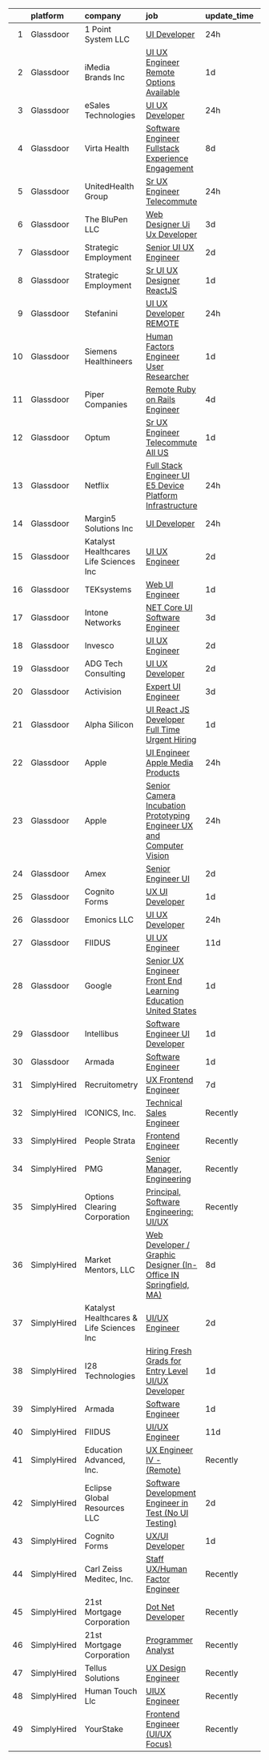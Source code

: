 

|    | platform    | company                                  | job                                                                                                                                                                                                                                                                                                                                                                                                                                                                                                                                                                                                                                                                                                                                                                                                                                                                                                                                                                                                                                                                                                                                                                                                                                                                                                                                                     | update_time   | location          |
|---:|:------------|:-----------------------------------------|:--------------------------------------------------------------------------------------------------------------------------------------------------------------------------------------------------------------------------------------------------------------------------------------------------------------------------------------------------------------------------------------------------------------------------------------------------------------------------------------------------------------------------------------------------------------------------------------------------------------------------------------------------------------------------------------------------------------------------------------------------------------------------------------------------------------------------------------------------------------------------------------------------------------------------------------------------------------------------------------------------------------------------------------------------------------------------------------------------------------------------------------------------------------------------------------------------------------------------------------------------------------------------------------------------------------------------------------------------------|:--------------|:------------------|
|  1 | Glassdoor   | 1 Point System LLC                       | [UI Developer](https://www.glassdoor.com/partner/jobListing.htm?pos=125&ao=1136043&s=58&guid=0000018326316a8793bc396050a7c301&src=GD_JOB_AD&t=SR&vt=w&ea=1&cs=1_f15b7d9f&cb=1662793116622&jobListingId=1008129075203&jrtk=3-0-1gcj32qlthaq2801-1gcj32qm7grhs800-768bef803b251394-)                                                                                                                                                                                                                                                                                                                                                                                                                                                                                                                                                                                                                                                                                                                                                                                                                                                                                                                                                                                                                                                                      | 24h           | Remote            |
|  2 | Glassdoor   | iMedia Brands  Inc                       | [UI UX Engineer  Remote Options Available ](https://www.glassdoor.com/partner/jobListing.htm?pos=105&ao=1110586&s=58&guid=0000018326316a8793bc396050a7c301&src=GD_JOB_AD&t=SR&vt=w&ea=1&cs=1_fb958401&cb=1662793116620&jobListingId=1008126806840&cpc=1CBFC3E34E2A31FF&jrtk=3-0-1gcj32qlthaq2801-1gcj32qm7grhs800-29ea8a0087b321c1--6NYlbfkN0BBtK8atiSzL1_OKElHOuhC6kZo36AFbA3XBAiBAoXlGMJ-vEY8E62v1FXcS82AH4q20mWkNID3WJ9iddHCZOb5rr_llheV8YFrPG6O8GUjuQLfKP8rXtlo5_jSBRBW3NK7adJZs3JDCrD9HS7blIdZXPAPJSLII1oF96vQ15iiZBe41vBbuPTCEzOzWNyaDczh-PEAHllMes6wzRua8o2QInAO1N9q0NLrPGWB-qbqNNNVNknzrVAnLqaV71YKWwH-sdSbIaQEHX_5DGt_ZJjGOgBZlLNHEV8RpuG40SA3H4PDMSNSTUvlF-eTW4FearT1uL8aZWBpMXIilgtAE0N_KLVKu1H7RVJkpRqQlLLX2zSJfMBLcevupo-uBL_ocZfrtErZMZWuKzpn96doB0WSlgeflHq8GuzpILOtsQASWbkjJE_fXp7NQAUdJ3-R2zVKTeCj1IgVDbbInrabbbrL_FP0prE0290KO1_a_-4z0xFu4YWgq6ttOOzQfeCXmHM%3D)                                                                                                                                                                                                                                                                                                                                                                                                                                                                      | 1d            | Remote            |
|  3 | Glassdoor   | eSales Technologies                      | [UI   UX Developer](https://www.glassdoor.com/partner/jobListing.htm?pos=124&ao=1136043&s=58&guid=0000018326316a8793bc396050a7c301&src=GD_JOB_AD&t=SR&vt=w&cs=1_e363b108&cb=1662793116622&jobListingId=1008130442742&jrtk=3-0-1gcj32qlthaq2801-1gcj32qm7grhs800-ac654aca23cbaef2-)                                                                                                                                                                                                                                                                                                                                                                                                                                                                                                                                                                                                                                                                                                                                                                                                                                                                                                                                                                                                                                                                      | 24h           | West Babylon, NY  |
|  4 | Glassdoor   | Virta Health                             | [Software Engineer  Fullstack   Experience   Engagement](https://www.glassdoor.com/partner/jobListing.htm?pos=103&ao=1110586&s=58&guid=0000018326316a8793bc396050a7c301&src=GD_JOB_AD&t=SR&vt=w&cs=1_f6f2bf65&cb=1662793116619&jobListingId=1008109226866&cpc=6BF42D0955AE9A34&jrtk=3-0-1gcj32qlthaq2801-1gcj32qm7grhs800-bbca054146f71f57--6NYlbfkN0AfRf_P-ca05LPdwl18rGIzUr6AHy1uTjbsV8Zoyst9jkXp3tWimqtiGkfeaDSZ-UuzylNbT2IARGILYjg5N-Ph6KUjNmYIUpjq_ovA0VlhEPfj6sCQx455yzRDr604WwGjNGc3GYdepm1XxbEodze4DOTSFHX1L9tPMfVaDhVXIJmV647iuWq2uxDqdfzhuk2BMP2KDG7WWvHFBfJOL89FBJ0H8rwsNqf2on6um_SW86y82bOMSSOLqC0ZZsrzRzvgujgi8nfw2yDDYPhmHDyOrM3LMby7RewkYXlRewy6Y2HKfqI79PJUq8h85Z5RrM9eAJgekR0QUPWDE4szNpoHg7WSGCKHOLC0jC5RBonDtCcv_zB3yv7lfEM3sioiSNnqmwTIrG7oLIpCzmzBAv4cONHMuy4891rVJ9A-AAJ52b3ZY6VBh4FctwXk3e5YHAl6f04lwnoiL6wcQEAVx4mkF-sHbOSnFuYNPoJ0GJWc8ZawxIAkLDxVLDAy0NR4ebEHcfVQfFXm25GVmW2HpFYdLDzcwL4BpjcjUOujQKTt8AecMenfsbM33VEn8Fo3phxwMQvInmZqFAZtHUfYH1Nx8441MQOw3aLZe1j-PXQEd5tKyGm4kAyt8qJtCQiqgZM5-d5U81xOQYLF93Vt90qC2gyQpeBFcLAW4W6rwVPo1b4mbqP-4hMRLuCNsEdmT6UrAm6YdRcV7nHk4LqzRq4whcowUGr7xZTV4V0A3jlKn5VPfD4kAbWgjsUTu4posQXxlLYZTT270sRGlT_MRhVlaVznUc_lbnYHnXsU1EdDuHp_IfYui7Orjh9RWDQIhueQGAorIXMG5RjKiY8e-lh0vg8tXjpArS8H0ICohtzA5mn3hxyaO4G1)                                                                            | 8d            | Remote            |
|  5 | Glassdoor   | UnitedHealth Group                       | [Sr  UX Engineer   Telecommute](https://www.glassdoor.com/partner/jobListing.htm?pos=106&ao=1110586&s=58&guid=0000018326316a8793bc396050a7c301&src=GD_JOB_AD&t=SR&vt=w&cs=1_ad23b9ee&cb=1662793116620&jobListingId=1008129970368&cpc=5EFBB0462F9C6B7A&jrtk=3-0-1gcj32qlthaq2801-1gcj32qm7grhs800-e4ea2c49b686b3e0--6NYlbfkN0C8O9VKdOj_1Zh75e9_CvYhSsWVxS1Pvi5WUWhsf4w7FIc3O6B0uG3ldAQAeoX1gooNFUW64pBL-JdcUd8TNjsabeAZGzutdpSlcAVnZA7FH1vy-Gg66SNedcMn_UdOeuo78QiTUTbtnJ1udm86XnbSbq5Oveo_kXQuE4U2aGVeVQBGNTuLE6yZCRTswokFCqpTE2IVku_I-p02BxErVsTKT85vRqvn5iPVRvO9rHNc9eYOxHunLlYQTScLnkl5LuYcqaEb_1QEVNanJy_Nd41te6GiMx3gCNhHyafIU3S9CjExIPBpFlml6BY2E4KkktMKywAqAWtwmJXr6jC-ZcJ7IuN2C7446zmvTGbQ7WWfNBlbbdIeOTrkqqITqIaQc5lsw7ApUsYkn-qmBaJq83VI3KTeKc1SyP99gEBl8T75-D7uKZXq8-hXrNbh0Z7157iPt_wxBqifFQ%3D%3D)                                                                                                                                                                                                                                                                                                                                                                                                                                                                                                                                         | 24h           | Little Rock, AR   |
|  6 | Glassdoor   | The BluPen  LLC                          | [Web Designer   Ui Ux Developer](https://www.glassdoor.com/partner/jobListing.htm?pos=119&ao=1136043&s=58&guid=0000018326316a8793bc396050a7c301&src=GD_JOB_AD&t=SR&vt=w&ea=1&cs=1_5187137f&cb=1662793116621&jobListingId=1008120977864&jrtk=3-0-1gcj32qlthaq2801-1gcj32qm7grhs800-f5867d23896ef6b4-)                                                                                                                                                                                                                                                                                                                                                                                                                                                                                                                                                                                                                                                                                                                                                                                                                                                                                                                                                                                                                                                    | 3d            | Los Angeles, CA   |
|  7 | Glassdoor   | Strategic Employment                     | [Senior UI UX Engineer](https://www.glassdoor.com/partner/jobListing.htm?pos=101&ao=1110586&s=58&guid=0000018326316a8793bc396050a7c301&src=GD_JOB_AD&t=SR&vt=w&ea=1&cs=1_93eb9122&cb=1662793116619&jobListingId=1008124306447&cpc=9FFE37255B2C047E&jrtk=3-0-1gcj32qlthaq2801-1gcj32qm7grhs800-af47989b4d68f559--6NYlbfkN0B-fTUegnOdPWDV05CiIhIi2qlOzw6WOcAKK9Y9LqNfmkdqQGIHGuk22dJTa4a7o2bCFvgCz-a59twyHTY7skW5Pmkq1B-rLldXM9LIZVErflXC8fnfAp3oVcPUg_1-TYZIvAdhuA-aRU82GInxZuJwjpYiyFkp98HOcGuvHRA-2IRRNe64Ls8vJDTFIyfRLePtiTVRd6aHAs-PPCpP3M6JMUq3tQYIcuCBFSZyllTp530GxSh7640-jOReGCHRmGQBs0HkwPJje2MEIwbx60YCtMSqBUjB_5JY1bb_S2AP8S3bzbAQjlxxZemhliabB6IHkB2oBM--yd2JO-hZE5jAb93-zjcoEAa0xALTXd5y_xi1ClBPXcEMtod06hDzzkrM4w3SpsbQWKBPjc871-4bvuDu8WrNnj7ZGerCRpOUbebsSfIeLqvACPMRo4KwhBaACnzCzhw2KN6BjiylUwvRhJdsvZThe_2grCyRM0pTtfRVXBe8Lm__fneHNxc66IcEv2O_TkNiFrTgvGc9ipMM4LiA-hjByaBHs655GgcZ8aoByO8WCb9a6AwIpsxopAGsyGm0nm6jfQ%3D%3D)                                                                                                                                                                                                                                                                                                                                                                                                            | 2d            | Remote            |
|  8 | Glassdoor   | Strategic Employment                     | [Sr  UI UX Designer  ReactJS ](https://www.glassdoor.com/partner/jobListing.htm?pos=104&ao=1110586&s=58&guid=0000018326316a8793bc396050a7c301&src=GD_JOB_AD&t=SR&vt=w&ea=1&cs=1_9be36c49&cb=1662793116620&jobListingId=1008127201025&cpc=03F67E1B243A1AE3&jrtk=3-0-1gcj32qlthaq2801-1gcj32qm7grhs800-10e7346e5594589d--6NYlbfkN0AEgitr2lGK9-2Owk_bCXKkX9ldcvmrRzAzunryDtq0mgDhLVKVGwIDjzzzoVm5zY2akHQKg0eyoOGLoJYK8fVCB6jso4MEarQmmbx_Elax6A0T7qxnodN5M4Z3ek9LV9lx3pQUxqaX5c5MEy0I6X-ied1_QyqGEshe1rZ06FkEM4sRszpcXbcOqOguZ0RtIX-7D2nkCDCXnElOWeo6WZV9C_kFe00oEJF022yw-MCdIHlNb3RkAARC3pr3CMgiBByzSEsM-wSNjsNQdIpKM6b_inBMRsNy0yUfhlbVp19P_7NQ_B1m4hbSeRmSpJk_v3sFGKDW-xziMAn5mHhcravD0y4vCN-7Tim9073ZZuJ-zlhCauNZRo53RufZKm46TFgAllTIhGQlCa_MGWvuR6IjXzM65GRvyVHFfniv4dvyVXhmWppMjiWYMM4hJuh86HANI2fl98AsY8Qhx7umy1LiKnpgRx1FQE9O38p5h2F6ErYsApNr9PNS3goUUZ2R4vIXSv-y9T_m5qSM00NFfYEnBsOA_Qiy_OrqsLttEn7braVY4gvq2GEzp-Q7hXpX7wIM5hPOffJAkg%3D%3D)                                                                                                                                                                                                                                                                                                                                                                                                     | 1d            | Remote            |
|  9 | Glassdoor   | Stefanini                                | [UI UX Developer REMOTE](https://www.glassdoor.com/partner/jobListing.htm?pos=121&ao=1136043&s=58&guid=0000018326316a8793bc396050a7c301&src=GD_JOB_AD&t=SR&vt=w&ea=1&cs=1_923af836&cb=1662793116621&jobListingId=1008129156677&jrtk=3-0-1gcj32qlthaq2801-1gcj32qm7grhs800-684a718b478c0048-)                                                                                                                                                                                                                                                                                                                                                                                                                                                                                                                                                                                                                                                                                                                                                                                                                                                                                                                                                                                                                                                            | 24h           | Remote            |
| 10 | Glassdoor   | Siemens Healthineers                     | [Human Factors Engineer   User Researcher](https://www.glassdoor.com/partner/jobListing.htm?pos=114&ao=1136043&s=58&guid=0000018326316a8793bc396050a7c301&src=GD_JOB_AD&t=SR&vt=w&cs=1_068bbbae&cb=1662793116621&jobListingId=1008127815554&jrtk=3-0-1gcj32qlthaq2801-1gcj32qm7grhs800-c13351d699f33075-)                                                                                                                                                                                                                                                                                                                                                                                                                                                                                                                                                                                                                                                                                                                                                                                                                                                                                                                                                                                                                                               | 1d            | Princeton, NJ     |
| 11 | Glassdoor   | Piper Companies                          | [Remote Ruby on Rails Engineer](https://www.glassdoor.com/partner/jobListing.htm?pos=127&ao=1136043&s=58&guid=0000018326316a8793bc396050a7c301&src=GD_JOB_AD&t=SR&vt=w&cs=1_044911aa&cb=1662793116622&jobListingId=1008119375295&jrtk=3-0-1gcj32qlthaq2801-1gcj32qm7grhs800-2bf6b095e2fb9016-)                                                                                                                                                                                                                                                                                                                                                                                                                                                                                                                                                                                                                                                                                                                                                                                                                                                                                                                                                                                                                                                          | 4d            | Remote            |
| 12 | Glassdoor   | Optum                                    | [Sr UX Engineer   Telecommute   All US](https://www.glassdoor.com/partner/jobListing.htm?pos=116&ao=1136043&s=58&guid=0000018326316a8793bc396050a7c301&src=GD_JOB_AD&t=SR&vt=w&cs=1_322c6676&cb=1662793116621&jobListingId=1008125130200&jrtk=3-0-1gcj32qlthaq2801-1gcj32qm7grhs800-3e3000c20826fb43-)                                                                                                                                                                                                                                                                                                                                                                                                                                                                                                                                                                                                                                                                                                                                                                                                                                                                                                                                                                                                                                                  | 1d            | Saint Paul, MN    |
| 13 | Glassdoor   | Netflix                                  | [Full Stack Engineer   UI    E5    Device Platform Infrastructure](https://www.glassdoor.com/partner/jobListing.htm?pos=123&ao=1136043&s=58&guid=0000018326316a8793bc396050a7c301&src=GD_JOB_AD&t=SR&vt=w&cs=1_f58b7fe0&cb=1662793116622&jobListingId=1008129809738&jrtk=3-0-1gcj32qlthaq2801-1gcj32qm7grhs800-1ddb244f5676d388-)                                                                                                                                                                                                                                                                                                                                                                                                                                                                                                                                                                                                                                                                                                                                                                                                                                                                                                                                                                                                                       | 24h           | Los Gatos, CA     |
| 14 | Glassdoor   | Margin5 Solutions Inc                    | [UI Developer](https://www.glassdoor.com/partner/jobListing.htm?pos=122&ao=1136043&s=58&guid=0000018326316a8793bc396050a7c301&src=GD_JOB_AD&t=SR&vt=w&ea=1&cs=1_3e24fdda&cb=1662793116622&jobListingId=1008129595559&jrtk=3-0-1gcj32qlthaq2801-1gcj32qm7grhs800-0e7451461d14ca3d-)                                                                                                                                                                                                                                                                                                                                                                                                                                                                                                                                                                                                                                                                                                                                                                                                                                                                                                                                                                                                                                                                      | 24h           | Remote            |
| 15 | Glassdoor   | Katalyst Healthcares   Life Sciences Inc | [UI UX Engineer](https://www.glassdoor.com/partner/jobListing.htm?pos=113&ao=1136043&s=58&guid=0000018326316a8793bc396050a7c301&src=GD_JOB_AD&t=SR&vt=w&ea=1&cs=1_450beefb&cb=1662793116621&jobListingId=1008122907432&jrtk=3-0-1gcj32qlthaq2801-1gcj32qm7grhs800-97ea981fd9ac6991-)                                                                                                                                                                                                                                                                                                                                                                                                                                                                                                                                                                                                                                                                                                                                                                                                                                                                                                                                                                                                                                                                    | 2d            | Lake Forest, CA   |
| 16 | Glassdoor   | TEKsystems                               | [Web UI Engineer](https://www.glassdoor.com/partner/jobListing.htm?pos=108&ao=1110586&s=58&guid=0000018326316a8793bc396050a7c301&src=GD_JOB_AD&t=SR&vt=w&cs=1_23af3c50&cb=1662793116620&jobListingId=1008128118466&cpc=8795CF9063CD573D&jrtk=3-0-1gcj32qlthaq2801-1gcj32qm7grhs800-69407e4a9b307493--6NYlbfkN0AuKz8EBO1xHDEL7V2YF9xF3dC_I9B9i-Zw2Jh8clPMK3KTieKealHQySFBD4L6FvPLUKsshG3upulDULgJBUn2_zA-P5Rky5DMibtvRLP-UyqAnZd-c94bBLyd3M77LwwD53hoNUk456pcNwVKotdMZfnUlgNE0JmWKwjzSlmJvr5PBRd3VmBMMkUneW5GzILHqTLBQl0AQxM7uCUqy0ZSPoRziIn49a9ce0qpEPTEWHlLdhAXCuzW9R7rsYzXGurBR3Gu--ShdKwIL_uNqY9o1s-_hYIM-vryu2WZ8CQouzco_faj5RVWuQgHYlu3fJ2uxPoTuwqo4B_StuNrgHWYUALQTwYb-sjgh9kWbutmoDIocjA62f9utWuyPz1CRs3R87be9wZMgQM2i0CdE8SRnAdPQnPA8JWYZH56LZmNcuIortn3UlLwA1suhqZ1SJy4caR57obb-y42ird9V6kx2_exDsKj9-OVB7fhrtFeQl6HN4vh6RKy9qOEBXkUtYqQgBPNCvkeF3MULMbf5iuUH9eupM9zm_pvUZQ0wdb6DsAw9VBPPKmMbC8lMlW0PX8iNaysABbPnuM0XfDazK2mLwMJFhNrb5Cqb6k5zcYLWth7yPDmgpg9y_yIJHgoIUusPfKgT9yoNgOmAt-z1jst7dcw0JM5avTyxqUVxKuIWGckuwaV_fNR_AdHdBOhKyY6aSzKV4x37GeiOREZKLQEN2g0DbV2M3YDegJAAPFtpiwumjk2KUeVQdZe_VzpQqDNbEOfhH6l2Vj9m-5SXKyA7hk7us2esK7T9k3INFeAnQCdntkwxmhhohXPAXFlpJ6PejL-Z9KQO0H2N06CyP2j7IRwaTolw1OOEhdCzhN0aWxAtVxmZjP5pK8ibr8MZaSzRPYlgofBOW6HG74qnQJTWbYUSyLULD4%3D)                                                                     | 1d            | Columbus, OH      |
| 17 | Glassdoor   | Intone Networks                          | [ NET Core UI Software Engineer](https://www.glassdoor.com/partner/jobListing.htm?pos=115&ao=1136043&s=58&guid=0000018326316a8793bc396050a7c301&src=GD_JOB_AD&t=SR&vt=w&cs=1_d4449c86&cb=1662793116621&jobListingId=1008121626253&jrtk=3-0-1gcj32qlthaq2801-1gcj32qm7grhs800-34ab51705471400f-)                                                                                                                                                                                                                                                                                                                                                                                                                                                                                                                                                                                                                                                                                                                                                                                                                                                                                                                                                                                                                                                         | 3d            | Remote            |
| 18 | Glassdoor   | Invesco                                  | [UI UX Engineer](https://www.glassdoor.com/partner/jobListing.htm?pos=109&ao=1136043&s=58&guid=0000018326316a8793bc396050a7c301&src=GD_JOB_AD&t=SR&vt=w&cs=1_15e8c5a2&cb=1662793116620&jobListingId=1008122772000&jrtk=3-0-1gcj32qlthaq2801-1gcj32qm7grhs800-64a02e389d5a1323-)                                                                                                                                                                                                                                                                                                                                                                                                                                                                                                                                                                                                                                                                                                                                                                                                                                                                                                                                                                                                                                                                         | 2d            | Boston, MA        |
| 19 | Glassdoor   | ADG Tech Consulting                      | [UI UX Developer](https://www.glassdoor.com/partner/jobListing.htm?pos=118&ao=1136043&s=58&guid=0000018326316a8793bc396050a7c301&src=GD_JOB_AD&t=SR&vt=w&ea=1&cs=1_82dd3ece&cb=1662793116621&jobListingId=1008123459882&jrtk=3-0-1gcj32qlthaq2801-1gcj32qm7grhs800-0cf983c472109c0b-)                                                                                                                                                                                                                                                                                                                                                                                                                                                                                                                                                                                                                                                                                                                                                                                                                                                                                                                                                                                                                                                                   | 2d            | Remote            |
| 20 | Glassdoor   | Activision                               | [Expert UI Engineer](https://www.glassdoor.com/partner/jobListing.htm?pos=120&ao=1136043&s=58&guid=0000018326316a8793bc396050a7c301&src=GD_JOB_AD&t=SR&vt=w&cs=1_81e94e36&cb=1662793116621&jobListingId=1008121282318&jrtk=3-0-1gcj32qlthaq2801-1gcj32qm7grhs800-80a286740e497678-)                                                                                                                                                                                                                                                                                                                                                                                                                                                                                                                                                                                                                                                                                                                                                                                                                                                                                                                                                                                                                                                                     | 3d            | Austin, TX        |
| 21 | Glassdoor   | Alpha Silicon                            | [UI React JS Developer Full Time    Urgent Hiring](https://www.glassdoor.com/partner/jobListing.htm?pos=126&ao=1136043&s=58&guid=0000018326316a8793bc396050a7c301&src=GD_JOB_AD&t=SR&vt=w&ea=1&cs=1_90da7147&cb=1662793116622&jobListingId=1008126131298&jrtk=3-0-1gcj32qlthaq2801-1gcj32qm7grhs800-e3dd3a7ad7593bb4-)                                                                                                                                                                                                                                                                                                                                                                                                                                                                                                                                                                                                                                                                                                                                                                                                                                                                                                                                                                                                                                  | 1d            | Remote            |
| 22 | Glassdoor   | Apple                                    | [UI Engineer  Apple Media Products](https://www.glassdoor.com/partner/jobListing.htm?pos=107&ao=1110586&s=58&guid=0000018326316a8793bc396050a7c301&src=GD_JOB_AD&t=SR&vt=w&cs=1_35305c5a&cb=1662793116620&jobListingId=1008129618849&cpc=47CFDC01B3F81FAC&jrtk=3-0-1gcj32qlthaq2801-1gcj32qm7grhs800-a4a172bfb105be7a--6NYlbfkN0BvKrLyj5gPmtZO9T8euul8TCxuuKNOtzRJOomxnwSEodTz2Bc-sPZlC5mDe-NOaJhJDa9csQ8NX2PqNsz9FLxAH0qpE_4XRnPjJZWwIfoJ63yaU4Iz7jOlje-WB0kVBuDa8KtE5MrTC75MtB3SMZ-JEOXE_XYKOYBjKUfuHomsN6_rwI4GZa0CHGm2OvhLOHMCAP2c-dRWllB2rHdfdVQ9d9v1Dwalqz2dsVtI7KdWre9dfvPZXXBJhV2IgqLI1TtYyLmZzklVlRiFveeruTcwnQ12xR2fmKOBtuA6chzSijJkI7KAk4FK4fQIsqBhjCNgQj8_TFHNh6SDg0mj1QeyDges3LddQRoVqPB-v_C0kdooy-cmF72BXuzrHBrD9wcPWCiCQ8_yZblDUPzl_TjjWnJMa1IH-vvlhFTAL1kZs_jwFDZZvUNf2j6za1BYeF1-jrgSFsoFR3grd_F982kPMsa88c2kR7Lk0wFcMM4WCMdJ1WNNBnejQwtfINqRw1btzTH83FFCnArrPQnSKXmxE-bAXDCfhlyUiskvtWJHYplLqQPgZr-l9OE2NekCJDCtrQrG2qfzqmkmDW63u9Y9PtMrgqT77BuJcg0x9u2tGnX1V_oyaljse6-YAeno2skDomEnwXHSPkDSn1SZc6CS5ivPN8-RZpQdxxnh_Xux6ZbteTPaJs_5ylTlekGCJRbJmG3WovOA3ss_y2NG94Vv1YvNqtVEYGn4bNzDKzNC9R_pJzJborDRWjO28hZNZbpXdEuhXeLSU0W-0CZFpM1m2VXEaCV9e4OqagQrZ7n9gz3tYjip8quz1ZD9l7HVoeDBm-xyGsTtnMwK4--RCX57QFJpgbHpQTFIwOaSHg89oQJukkX2yunV9ISs7qw6N9bv_bRaBOLKPDm9RrLqhs2YWZZLBlkC81ruV4zrnGmhbyEYzlilaEBpHW8T06pzbGaGE5xVdoCIPgMq_E2vGDNI) | 24h           | San Diego, CA     |
| 23 | Glassdoor   | Apple                                    | [Senior Camera Incubation Prototyping Engineer  UX and Computer Vision ](https://www.glassdoor.com/partner/jobListing.htm?pos=110&ao=1136043&s=58&guid=0000018326316a8793bc396050a7c301&src=GD_JOB_AD&t=SR&vt=w&cs=1_e6b9b397&cb=1662793116620&jobListingId=1008129304344&jrtk=3-0-1gcj32qlthaq2801-1gcj32qm7grhs800-fc2221a7cb067467-)                                                                                                                                                                                                                                                                                                                                                                                                                                                                                                                                                                                                                                                                                                                                                                                                                                                                                                                                                                                                                 | 24h           | Cupertino, CA     |
| 24 | Glassdoor   | Amex                                     | [Senior Engineer   UI](https://www.glassdoor.com/partner/jobListing.htm?pos=128&ao=1136043&s=58&guid=0000018326316a8793bc396050a7c301&src=GD_JOB_AD&t=SR&vt=w&cs=1_4c37b81f&cb=1662793116622&jobListingId=1008122808844&jrtk=3-0-1gcj32qlthaq2801-1gcj32qm7grhs800-88b364af8ea4c611-)                                                                                                                                                                                                                                                                                                                                                                                                                                                                                                                                                                                                                                                                                                                                                                                                                                                                                                                                                                                                                                                                   | 2d            | Phoenix, AZ       |
| 25 | Glassdoor   | Cognito Forms                            | [UX UI Developer](https://www.glassdoor.com/partner/jobListing.htm?pos=112&ao=1136043&s=58&guid=0000018326316a8793bc396050a7c301&src=GD_JOB_AD&t=SR&vt=w&ea=1&cs=1_70e81903&cb=1662793116620&jobListingId=1008126593128&jrtk=3-0-1gcj32qlthaq2801-1gcj32qm7grhs800-e569c7e9e990bf04-)                                                                                                                                                                                                                                                                                                                                                                                                                                                                                                                                                                                                                                                                                                                                                                                                                                                                                                                                                                                                                                                                   | 1d            | Remote            |
| 26 | Glassdoor   | Emonics LLC                              | [UI UX Developer](https://www.glassdoor.com/partner/jobListing.htm?pos=129&ao=1136043&s=58&guid=0000018326316a8793bc396050a7c301&src=GD_JOB_AD&t=SR&vt=w&ea=1&cs=1_14b5b553&cb=1662793116622&jobListingId=1008129769220&jrtk=3-0-1gcj32qlthaq2801-1gcj32qm7grhs800-b6fbe6bd4c9d950e-)                                                                                                                                                                                                                                                                                                                                                                                                                                                                                                                                                                                                                                                                                                                                                                                                                                                                                                                                                                                                                                                                   | 24h           | Remote            |
| 27 | Glassdoor   | FIIDUS                                   | [UI UX Engineer](https://www.glassdoor.com/partner/jobListing.htm?pos=117&ao=1136043&s=58&guid=0000018326316a8793bc396050a7c301&src=GD_JOB_AD&t=SR&vt=w&ea=1&cs=1_7c3f0f95&cb=1662793116621&jobListingId=1008101025502&jrtk=3-0-1gcj32qlthaq2801-1gcj32qm7grhs800-bcb60bfe6a6bc759-)                                                                                                                                                                                                                                                                                                                                                                                                                                                                                                                                                                                                                                                                                                                                                                                                                                                                                                                                                                                                                                                                    | 11d           | Remote            |
| 28 | Glassdoor   | Google                                   | [Senior UX Engineer  Front End  Learning   Education   United States](https://www.glassdoor.com/partner/jobListing.htm?pos=111&ao=1136043&s=58&guid=0000018326316a8793bc396050a7c301&src=GD_JOB_AD&t=SR&vt=w&cs=1_9e312e59&cb=1662793116620&jobListingId=1008126692163&jrtk=3-0-1gcj32qlthaq2801-1gcj32qm7grhs800-92c5ebe9dfc5e5a5-)                                                                                                                                                                                                                                                                                                                                                                                                                                                                                                                                                                                                                                                                                                                                                                                                                                                                                                                                                                                                                    | 1d            | Mountain View, CA |
| 29 | Glassdoor   | Intellibus                               | [Software Engineer   UI Developer](https://www.glassdoor.com/partner/jobListing.htm?pos=130&ao=1136043&s=58&guid=0000018326316a8793bc396050a7c301&src=GD_JOB_AD&t=SR&vt=w&ea=1&cs=1_f54eb97b&cb=1662793116622&jobListingId=1008127231966&jrtk=3-0-1gcj32qlthaq2801-1gcj32qm7grhs800-7f0e07cb46f8cc11-)                                                                                                                                                                                                                                                                                                                                                                                                                                                                                                                                                                                                                                                                                                                                                                                                                                                                                                                                                                                                                                                  | 1d            | New York, NY      |
| 30 | Glassdoor   | Armada                                   | [Software Engineer](https://www.glassdoor.com/partner/jobListing.htm?pos=102&ao=1110586&s=58&guid=0000018326316a8793bc396050a7c301&src=GD_JOB_AD&t=SR&vt=w&ea=1&cs=1_0c45795b&cb=1662793116620&jobListingId=1008126061247&cpc=654405A9B1E0A9F5&jrtk=3-0-1gcj32qlthaq2801-1gcj32qm7grhs800-d33e7825e2887bc8--6NYlbfkN0CtI8A3BfIRcWGV3-_GlBEla5W6J51CR4KEa_NuODiGYZIHIosBYaVJ8JkkW1111tKZhdLGFcZ5unB7YVG4V1AQfet_29TMBPC9BUXEEwFKtbGxA7gSmyLal88_wDOEQwKVMkmwNo29JVZUxgAcmLvWxoqHAt5jiySfu5UOHfsNOTc5Lu2gIRQEQgcEFIfu5PFafyMJ4GyE--Xx3scZfURIQ1FB3rmfPIarh6NZUWiq35ex-BdLCuffRtc5Sx7BUGRtdct2AldkZ2YLiOCbXo3lKbwOqQwQrFGOwE-A7PCDourD0k7lVASoM2KSLc7wFdNpS1YJGoSR9EWR8pdxAvGwOk7rTMMHb1eCFIjNx-FwxYdLnylUQ8ejyImXGZDrUHTEKk0bye0kHWA7qG4Py8GdwM6NcTg4ZrJrITa1sYZGDfzc70PSHGyNUv66oC0kOJMbA8-AtPNc44N3oIlc4BYJg7FzMKatXpwD0rOuOdVVJdmEJX8RzU0swPW4cZUXncI%3D)                                                                                                                                                                                                                                                                                                                                                                                                                                                                                              | 1d            | Remote            |
| 31 | SimplyHired | Recruitometry                            | [UX Frontend Engineer](https://www.simplyhired.com/job/5_2p6VfZwNvxYG1deZOCn8gPBL2v2_1nHZCGSJqe5dILA1LbgsciUQ?q=ux+engineer)                                                                                                                                                                                                                                                                                                                                                                                                                                                                                                                                                                                                                                                                                                                                                                                                                                                                                                                                                                                                                                                                                                                                                                                                                            | 7d            | Remote            |
| 32 | SimplyHired | ICONICS, Inc.                            | [Technical Sales Engineer](https://www.simplyhired.com/job/BLGA6g71PmxK_tznA_TCmnundiwYAmilk7nypVzrPwOuQDQe9f3_jg?q=ux+engineer)                                                                                                                                                                                                                                                                                                                                                                                                                                                                                                                                                                                                                                                                                                                                                                                                                                                                                                                                                                                                                                                                                                                                                                                                                        | Recently      | Foxborough, MA    |
| 33 | SimplyHired | People Strata                            | [Frontend Engineer](https://www.simplyhired.com/job/dct4KYEbu2ecbDCq7Ntu6sIdTxx5sKsVm291l5Ef7Ykx7P6p7GsJfA?q=ux+engineer)                                                                                                                                                                                                                                                                                                                                                                                                                                                                                                                                                                                                                                                                                                                                                                                                                                                                                                                                                                                                                                                                                                                                                                                                                               | Recently      | New York, NY      |
| 34 | SimplyHired | PMG                                      | [Senior Manager, Engineering](https://www.simplyhired.com/job/sR3XRWy0a93XgO3t7y-yMitNadG8DKtQe7lgyQCG9vn4lMLjVHNF4A?q=ux+engineer)                                                                                                                                                                                                                                                                                                                                                                                                                                                                                                                                                                                                                                                                                                                                                                                                                                                                                                                                                                                                                                                                                                                                                                                                                     | Recently      | Fort Worth, TX    |
| 35 | SimplyHired | Options Clearing Corporation             | [Principal, Software Engineering: UI/UX](https://www.simplyhired.com/job/6WRicnwhKtM4ghmIX48eFW9WlVHt5doMp2wkEyAG3W4q6Pq7hAvRsA?q=ux+engineer)                                                                                                                                                                                                                                                                                                                                                                                                                                                                                                                                                                                                                                                                                                                                                                                                                                                                                                                                                                                                                                                                                                                                                                                                          | Recently      | Chicago, IL       |
| 36 | SimplyHired | Market Mentors, LLC                      | [Web Developer / Graphic Designer (In-Office IN Springfield, MA)](https://www.simplyhired.com/job/AAmzSRc2gvhCwsUkgB1M2F2YeaLLepAmGf4YDI6M9RGjKvKat4p4Rw?q=ux+engineer)                                                                                                                                                                                                                                                                                                                                                                                                                                                                                                                                                                                                                                                                                                                                                                                                                                                                                                                                                                                                                                                                                                                                                                                 | 8d            | Hartford, CT      |
| 37 | SimplyHired | Katalyst Healthcares & Life Sciences Inc | [UI/UX Engineer](https://www.simplyhired.com/job/G_BEArOIYhNTg2V6gpOQmRCQN9QnNqKRSI6O3eN54WaH9hIi9BaUZg?q=ux+engineer)                                                                                                                                                                                                                                                                                                                                                                                                                                                                                                                                                                                                                                                                                                                                                                                                                                                                                                                                                                                                                                                                                                                                                                                                                                  | 2d            | Lake Forest, CA   |
| 38 | SimplyHired | I28 Technologies                         | [Hiring Fresh Grads for Entry Level UI/UX Developer](https://www.simplyhired.com/job/Jiw592kFb6uUUrTmkbY9hnracIvYWG8YL_pp9ltrcLGVTrQBXWLAlA?q=ux+engineer)                                                                                                                                                                                                                                                                                                                                                                                                                                                                                                                                                                                                                                                                                                                                                                                                                                                                                                                                                                                                                                                                                                                                                                                              | 1d            | Iselin, NJ        |
| 39 | SimplyHired | Armada                                   | [Software Engineer](https://www.simplyhired.com/job/yY_Z95ea5Of8qmuBX1G7Ii61Dsj5-rNUsNrLq5MMvCWidokGLp6oCA?q=ux+engineer)                                                                                                                                                                                                                                                                                                                                                                                                                                                                                                                                                                                                                                                                                                                                                                                                                                                                                                                                                                                                                                                                                                                                                                                                                               | 1d            | Remote            |
| 40 | SimplyHired | FIIDUS                                   | [UI/UX Engineer](https://www.simplyhired.com/job/wTm59Q3dWC7NawMCiLVM6GfdsxKHL0T3GZRWCMdi6W4nwfeGKfWbkQ?q=ux+engineer)                                                                                                                                                                                                                                                                                                                                                                                                                                                                                                                                                                                                                                                                                                                                                                                                                                                                                                                                                                                                                                                                                                                                                                                                                                  | 11d           | Remote            |
| 41 | SimplyHired | Education Advanced, Inc.                 | [UX Engineer IV - (Remote)](https://www.simplyhired.com/job/UcfYGUmnlpEX5GsEIOxTMJcQRuDGLEfx0Rqc5KORRjCWUTaFg8xXew?q=ux+engineer)                                                                                                                                                                                                                                                                                                                                                                                                                                                                                                                                                                                                                                                                                                                                                                                                                                                                                                                                                                                                                                                                                                                                                                                                                       | Recently      | Tyler, TX         |
| 42 | SimplyHired | Eclipse Global Resources LLC             | [Software Development Engineer in Test (No UI Testing)](https://www.simplyhired.com/job/yASEgwukxJSfO-OlgfCHqsXbMs3JuzQ4awfSDMkzvXnSoMXvPE1SUA?q=ux+engineer)                                                                                                                                                                                                                                                                                                                                                                                                                                                                                                                                                                                                                                                                                                                                                                                                                                                                                                                                                                                                                                                                                                                                                                                           | 2d            | Remote            |
| 43 | SimplyHired | Cognito Forms                            | [UX/UI Developer](https://www.simplyhired.com/job/q-rcNyPfXfPAyieZDmfASOSzS9iJxUzPhUer-LP4Io5cvBpUnPyLPQ?q=ux+engineer)                                                                                                                                                                                                                                                                                                                                                                                                                                                                                                                                                                                                                                                                                                                                                                                                                                                                                                                                                                                                                                                                                                                                                                                                                                 | 1d            | Remote            |
| 44 | SimplyHired | Carl Zeiss Meditec, Inc.                 | [Staff UX/Human Factor Engineer](https://www.simplyhired.com/job/c3_O22TV9OnAd_EII3gVU4SbQPTLvnfvF2IQ0lKUc3Sv_HKAUmQ-dw?q=ux+engineer)                                                                                                                                                                                                                                                                                                                                                                                                                                                                                                                                                                                                                                                                                                                                                                                                                                                                                                                                                                                                                                                                                                                                                                                                                  | Recently      | Remote            |
| 45 | SimplyHired | 21st Mortgage Corporation                | [Dot Net Developer](https://www.simplyhired.com/job/EGRQAiY53TICJxtUHsDSlq-KP4RKqfRCNocZFTvPJXMjLVDjyUcOEQ?q=ux+engineer)                                                                                                                                                                                                                                                                                                                                                                                                                                                                                                                                                                                                                                                                                                                                                                                                                                                                                                                                                                                                                                                                                                                                                                                                                               | Recently      | Knoxville, TN     |
| 46 | SimplyHired | 21st Mortgage Corporation                | [Programmer Analyst](https://www.simplyhired.com/job/QmnclOREggNhJ2TEkxJgDl1zl196StU_BViJyzzByffXbVPVzmFp_A?q=ux+engineer)                                                                                                                                                                                                                                                                                                                                                                                                                                                                                                                                                                                                                                                                                                                                                                                                                                                                                                                                                                                                                                                                                                                                                                                                                              | Recently      | Knoxville, TN     |
| 47 | SimplyHired | Tellus Solutions                         | [UX Design Engineer](https://www.simplyhired.com/job/wOdTfBh-69k0gk_G5dRzVHvWqPu-HCbvmESumHBT4nNDbEO0O3M7CA?q=ux+engineer)                                                                                                                                                                                                                                                                                                                                                                                                                                                                                                                                                                                                                                                                                                                                                                                                                                                                                                                                                                                                                                                                                                                                                                                                                              | Recently      | Remote            |
| 48 | SimplyHired | Human Touch Llc                          | [UIUX Engineer](https://www.simplyhired.com/job/mLV3-vHBSWDu1VpB6i87RJZBJfxBzQHsFHiXEEj2qAuOeFi_t2UXXA?q=ux+engineer)                                                                                                                                                                                                                                                                                                                                                                                                                                                                                                                                                                                                                                                                                                                                                                                                                                                                                                                                                                                                                                                                                                                                                                                                                                   | Recently      | Charleston, SC    |
| 49 | SimplyHired | YourStake                                | [Frontend Engineer (UI/UX Focus)](https://www.simplyhired.com/job/7o5wFjcJLjexIyohvLJibZPVdB7ioIT0oO1DrEjbV0KZPcrfpP69OA?q=ux+engineer)                                                                                                                                                                                                                                                                                                                                                                                                                                                                                                                                                                                                                                                                                                                                                                                                                                                                                                                                                                                                                                                                                                                                                                                                                 | Recently      | Remote            |